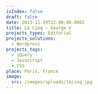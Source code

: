 ```yaml
---
isIndex: false
draft: false
date: 2013-11-20T22:00:00.000Z
title: Le Cinq — George V
projects_types: Editorial
projects_solutions:
  - Wordpress
projects_tags:
  - jQuery
  - Javascript
  - CSS
place: Paris, France
image:
  src: /images/uploads/lecinq.jpg
---
```

